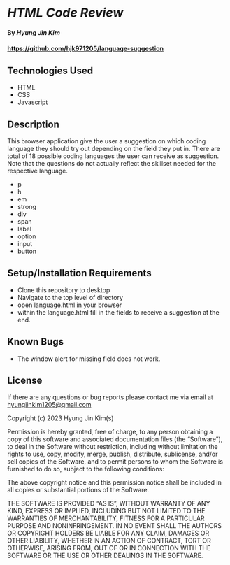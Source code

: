 # _HTML Code Review_

#### By _**Hyung Jin Kim**_

#### https://github.com/hjk971205/language-suggestion

## Technologies Used

* HTML
* CSS
* Javascript

## Description

This browser application give the user a suggestion on which coding language they should try out depending on the field they put in. There are total of 18 possible coding languages the user can receive as suggestion. Note that the questions do not actually reflect the skillset needed for the respective language.

* p
* h
* em
* strong
* div
* span
* label
* option
* input
* button

## Setup/Installation Requirements

* Clone this repository to desktop
* Navigate to the top level of directory
* open language.html in your browser
* within the language.html fill in the fields to receive a suggestion at the end.

## Known Bugs

* The window alert for missing field does not work.

## License

If there are any questions or bug reports please contact me via email at hyungjinkim1205@gmail.com

Copyright (c) 2023 Hyung Jin Kim(s)

Permission is hereby granted, free of charge, to any person obtaining a copy of this software and associated documentation files (the “Software”), to deal in the Software without restriction, including without limitation the rights to use, copy, modify, merge, publish, distribute, sublicense, and/or sell copies of the Software, and to permit persons to whom the Software is furnished to do so, subject to the following conditions:

The above copyright notice and this permission notice shall be included in all copies or substantial portions of the Software.

THE SOFTWARE IS PROVIDED “AS IS”, WITHOUT WARRANTY OF ANY KIND, EXPRESS OR IMPLIED, INCLUDING BUT NOT LIMITED TO THE WARRANTIES OF MERCHANTABILITY, FITNESS FOR A PARTICULAR PURPOSE AND NONINFRINGEMENT. IN NO EVENT SHALL THE AUTHORS OR COPYRIGHT HOLDERS BE LIABLE FOR ANY CLAIM, DAMAGES OR OTHER LIABILITY, WHETHER IN AN ACTION OF CONTRACT, TORT OR OTHERWISE, ARISING FROM, OUT OF OR IN CONNECTION WITH THE SOFTWARE OR THE USE OR OTHER DEALINGS IN THE SOFTWARE.